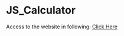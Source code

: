 # JS_Calculator

Access to the website in following:
[Click Here](https://brainnestprojects.github.io/JS_Calculator/)

